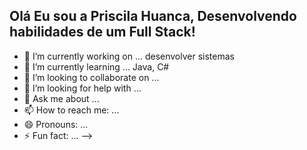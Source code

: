 ## Olá Eu sou a Priscila Huanca, Desenvolvendo habilidades de um Full Stack!

- 🔭 I’m currently working on ... desenvolver sistemas
- 🌱 I’m currently learning ... Java, C#
- 👯 I’m looking to collaborate on ...
- 🤔 I’m looking for help with ...
- 💬 Ask me about ...
- 📫 How to reach me: ...
- 😄 Pronouns: ...
- ⚡ Fun fact: ...
-->
